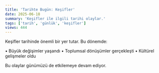 ```yaml
---
title: 'Tarihte Bugün: Keşifler'
date: 2025-06-18
summary: 'Keşifler ile ilgili tarihi olaylar.'
tags: ['tarih', 'günlük', 'keşifler']
views: 444
---
```


Keşifler tarihinde önemli bir yer tutar. Bu dönemde:

• Büyük değişimler yaşandı
• Toplumsal dönüşümler gerçekleşti
• Kültürel gelişmeler oldu

Bu olaylar günümüzü de etkilemeye devam ediyor.